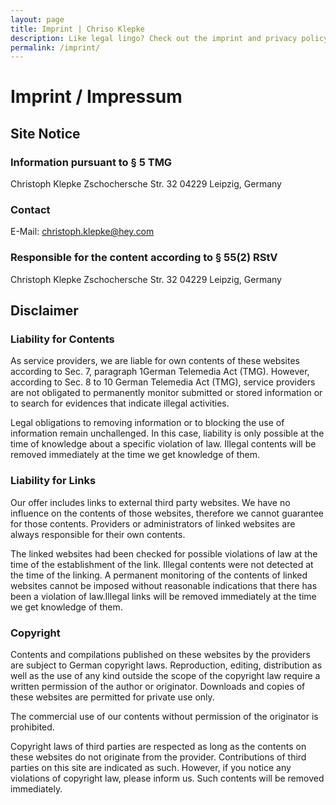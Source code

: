 ```yaml
---
layout: page
title: Imprint | Chriso Klepke
description: Like legal lingo? Check out the imprint and privacy policy of this website. It's important to know what's going on this website.
permalink: /imprint/
---
```


<h1 class="h1_display">Imprint / Impressum</h1>

## Site Notice
### Information pursuant to § 5 TMG
Christoph Klepke
Zschochersche Str. 32
04229 Leipzig, Germany

### Contact
E-Mail: christoph.klepke@hey.com

### Responsible for the content according to § 55(2) RStV
Christoph Klepke
Zschochersche Str. 32
04229 Leipzig, Germany

## Disclaimer
### Liability for Contents
As service providers, we are liable for own contents of these websites according to Sec. 7, paragraph 1German Telemedia Act (TMG). However, according to Sec. 8 to 10 German Telemedia Act (TMG), service providers are not obligated to permanently monitor submitted or stored information or to search for evidences that indicate illegal activities.

Legal obligations to removing information or to blocking the use of information remain unchallenged. In this case, liability is only possible at the time of knowledge about a specific violation of law. Illegal contents will be removed immediately at the time we get knowledge of them.

### Liability for Links
Our offer includes links to external third party websites. We have no influence on the contents of those websites, therefore we cannot guarantee for those contents. Providers or administrators of linked websites are always responsible for their own contents.

The linked websites had been checked for possible violations of law at the time of the establishment of the link. Illegal contents were not detected at the time of the linking. A permanent monitoring of the contents of linked websites cannot be imposed without reasonable indications that there has been a violation of law.Illegal links will be removed immediately at the time we get knowledge of them.

### Copyright
Contents and compilations published on these websites by the providers are subject to German copyright laws. Reproduction, editing, distribution as well as the use of any kind outside the scope of the copyright law require a written permission of the author or originator. Downloads and copies of these websites are permitted for private use only.

The commercial use of our contents without permission of the originator is prohibited.

Copyright laws of third parties are respected as long as the contents on these websites do not originate from the provider. Contributions of third parties on this site are indicated as such. However, if you notice any violations of copyright law, please inform us. Such contents will be removed immediately.
